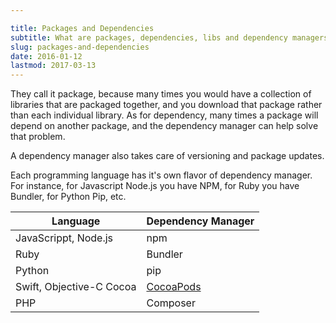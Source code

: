 ```yaml
---

title: Packages and Dependencies
subtitle: What are packages, dependencies, libs and dependency managers
slug: packages-and-dependencies
date: 2016-01-12
lastmod: 2017-03-13
---
```


They call it package, because many times you would have a collection of libraries that are packaged together, and you download that package rather than each individual library. As for dependency, many times a package will depend on another package, and the dependency manager can help solve that problem.

A dependency manager also takes care of versioning and package updates.

Each programming language has it's own flavor of dependency manager. For instance, for Javascript Node.js you have NPM, for Ruby you have Bundler, for Python Pip, etc.

| Language | Dependency Manager |
|-------------|---------------------------|
| JavaScrippt, Node.js | npm |
| Ruby | Bundler |
| Python | pip |
| Swift, Objective-C Cocoa | [CocoaPods](https://cocoapods.org) |
| PHP | Composer |
